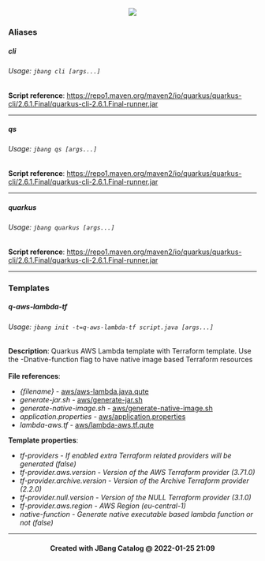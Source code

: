 

<p align="center">
  <img src="https://raw.githubusercontent.com/jbangdev/jbang/main/images/jbang_logo.svg">
</p>



### Aliases
##### cli
###### Usage: `jbang cli [args...]`
**Script reference**: https://repo1.maven.org/maven2/io/quarkus/quarkus-cli/2.6.1.Final/quarkus-cli-2.6.1.Final-runner.jar <br>

---

##### qs
###### Usage: `jbang qs [args...]`
**Script reference**: https://repo1.maven.org/maven2/io/quarkus/quarkus-cli/2.6.1.Final/quarkus-cli-2.6.1.Final-runner.jar <br>

---

##### quarkus
###### Usage: `jbang quarkus [args...]`
**Script reference**: https://repo1.maven.org/maven2/io/quarkus/quarkus-cli/2.6.1.Final/quarkus-cli-2.6.1.Final-runner.jar <br>

---


### Templates
##### q-aws-lambda-tf
###### Usage: `jbang init -t=q-aws-lambda-tf script.java [args...]`
**Description**: Quarkus AWS Lambda template with Terraform template. Use the -Dnative-function flag to have native image based Terraform resources<br><br>
**File references**:
- *{filename}* - [aws/aws-lambda.java.qute](aws/aws-lambda.java.qute)
- *generate-jar.sh* - [aws/generate-jar.sh](aws/generate-jar.sh)
- *generate-native-image.sh* - [aws/generate-native-image.sh](aws/generate-native-image.sh)
- *application.properties* - [aws/application.properties](aws/application.properties)
- *lambda-aws.tf* - [aws/lambda-aws.tf.qute](aws/lambda-aws.tf.qute)

**Template properties**:
- *tf-providers* - *If enabled extra Terraform related providers will be generated (false)*
- *tf-provider.aws.version* - *Version of the AWS Terraform provider (3.71.0)*
- *tf-provider.archive.version* - *Version of the Archive Terraform provider (2.2.0)*
- *tf-provider.null.version* - *Version of the NULL Terraform provider (3.1.0)*
- *tf-provider.aws.region* - *AWS Region (eu-central-1)*
- *native-function* - *Generate native executable based lambda function or not (false)*
---

<h4 style="text-align: center;">Created with JBang Catalog @ 2022-01-25 21:09</h4>
